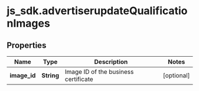 # js_sdk.advertiserupdateQualificationImages

## Properties
Name | Type | Description | Notes
------------ | ------------- | ------------- | -------------
**image_id** | **String** | Image ID of the business certificate | [optional] 
